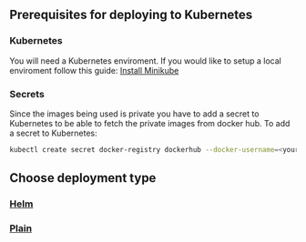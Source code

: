 ## Prerequisites for deploying to Kubernetes

### Kubernetes
You will need a Kubernetes enviroment. 
If you would like to setup a local enviroment follow this guide: [Install Minikube](https://kubernetes.io/docs/getting-started-guides/minikube/) 

### Secrets
Since the images being used is private you have to add a secret to Kubernetes to be able to fetch the private images from docker hub. 
To add a secret to Kubernetes: 
```bash
kubectl create secret docker-registry dockerhub --docker-username=<your-name> --docker-password=<your-password> --docker-email=<your-email>
```

## Choose deployment type

### [Helm](/Helm/README.md)

### [Plain](/Plain/README.md)
